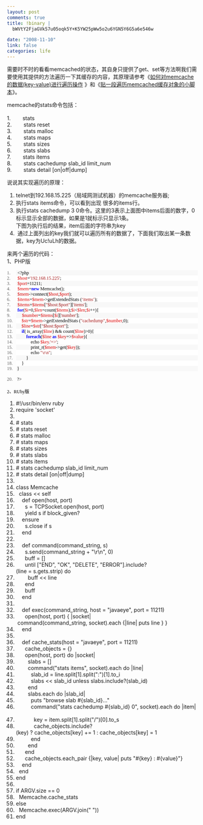 ```yaml
--- 
layout: post
comments: true
title: !binary |
  bWVtY2FjaGVk57u05oqk5Y+K5YW25pWw5o2u6YGN5Y6G5a6e546w

date: "2008-11-10"
link: false
categories: life
---
```

<p><span class="hilite1">需要时不时的看看memcached的状态，其自身只提供了get、set等方法啊我们需要使用其提供的方法遍历一下其缓存的内容，其原理请参考《<a href="http://www.cnblogs.com/sunli/archive/2008/11/01/1324153.html如何对memcache的数据(key-value)进行遍历操作 ">如何对memcache的数据(key-value)进行遍历操作</a> 》和《<a href="http://robbin.javaeye.com/blog/252345">贴一段遍历memcached缓存对象的小脚本</a>》。</span></p>
<p><span class="hilite1">memcache的stats命令包括：<br />
<br />
1.&nbsp;&nbsp;&nbsp;&nbsp;&nbsp;&nbsp;&nbsp; stats&nbsp; <br />
2.&nbsp;&nbsp;&nbsp;&nbsp;&nbsp;&nbsp;&nbsp; stats reset&nbsp; <br />
3.&nbsp;&nbsp;&nbsp;&nbsp;&nbsp;&nbsp;&nbsp; stats malloc&nbsp; <br />
4.&nbsp;&nbsp;&nbsp;&nbsp;&nbsp;&nbsp;&nbsp; stats maps&nbsp; <br />
5.&nbsp;&nbsp;&nbsp;&nbsp;&nbsp;&nbsp;&nbsp; stats sizes&nbsp; <br />
6.&nbsp;&nbsp;&nbsp;&nbsp;&nbsp;&nbsp;&nbsp; stats slabs&nbsp; <br />
7.&nbsp;&nbsp;&nbsp;&nbsp;&nbsp;&nbsp;&nbsp; stats items&nbsp; <br />
8.&nbsp;&nbsp;&nbsp;&nbsp;&nbsp;&nbsp;&nbsp; stats cachedump slab_id limit_num&nbsp; <br />
9.&nbsp;&nbsp;&nbsp;&nbsp;&nbsp;&nbsp;&nbsp; stats detail [on|off|dump] <br />
</span></p>
<p><span class="hilite1">说说其实现遍历的原理：</span></p>
<ol>
    <li>telnet到192.168.15.225（局域网测试机器）的memcache服务器;</li>
    <li>执行stats items命令，可以看到出现 很多的items行。</li>
    <li>执行stats cachedump 3 0命令。这里的3表示上面图中items后面的数字，0标示显示全部的数据，如果是1就标示只显示1条。 <br />
    下图为执行后的结果，item后面的字符串为key</li>
    <li>&nbsp;通过上面列出的key我们就可以遍历所有的数据了，下面我们取出某一条数据，key为Uc!uLh的数据。</li>
</ol>
<p>来两个遍历的代码：<br />
1、PHP版</p>
<p align="left" class="MsoNormal" style="border-style: none; margin: 0cm 0cm 0pt 18pt; padding: 0cm; background: rgb(248, 248, 248) none repeat scroll 0% 50%; text-align: left; line-height: 10.5pt; text-indent: -18pt; -moz-background-clip: -moz-initial; -moz-background-origin: -moz-initial; -moz-background-inline-policy: -moz-initial;"><span lang="EN-US" style="font-family: 宋体; color: rgb(92, 92, 92); font-size: 9pt;"><span style="">1.<span style="font-family: 'Times New Roman'; font-style: normal; font-variant: normal; font-weight: normal; font-size: 7pt; line-height: normal; font-size-adjust: none; font-stretch: normal;">&nbsp;&nbsp;&nbsp;&nbsp;&nbsp;&nbsp;&nbsp; </span></span></span><span lang="EN-US" style="border-color: windowtext; border-width: 1pt; padding: 0cm; font-family: Tahoma; color: black; font-size: 9pt;">&lt;?php</span><span lang="EN-US" style="font-family: 宋体; color: rgb(92, 92, 92); font-size: 9pt;"><o:p></o:p></span></p>
<p align="left" class="MsoNormal" style="border-style: none; margin: 0cm 0cm 0pt 18pt; padding: 0cm; background: white none repeat scroll 0% 50%; text-align: left; line-height: 10.5pt; text-indent: -18pt; -moz-background-clip: -moz-initial; -moz-background-origin: -moz-initial; -moz-background-inline-policy: -moz-initial;"><span lang="EN-US" style="font-family: 宋体; color: rgb(92, 92, 92); font-size: 9pt;"><span style="">2.<span style="font-family: 'Times New Roman'; font-style: normal; font-variant: normal; font-weight: normal; font-size: 7pt; line-height: normal; font-size-adjust: none; font-stretch: normal;">&nbsp;&nbsp;&nbsp;&nbsp;&nbsp;&nbsp;&nbsp; </span></span></span><span lang="EN-US" style="font-family: Tahoma; color: rgb(221, 0, 0); font-size: 9pt;">$host</span><span lang="EN-US" style="border-color: windowtext; border-width: 1pt; padding: 0cm; font-family: Tahoma; color: black; font-size: 9pt;">=</span><span lang="EN-US" style="font-family: Tahoma; color: rgb(163, 21, 21); font-size: 9pt;">'192.168.15.225'</span><span lang="EN-US" style="border-color: windowtext; border-width: 1pt; padding: 0cm; font-family: Tahoma; color: black; font-size: 9pt;">;</span><span lang="EN-US" style="font-family: 宋体; color: rgb(92, 92, 92); font-size: 9pt;"><o:p></o:p></span></p>
<p align="left" class="MsoNormal" style="border-style: none; margin: 0cm 0cm 0pt 18pt; padding: 0cm; background: rgb(248, 248, 248) none repeat scroll 0% 50%; text-align: left; line-height: 10.5pt; text-indent: -18pt; -moz-background-clip: -moz-initial; -moz-background-origin: -moz-initial; -moz-background-inline-policy: -moz-initial;"><span lang="EN-US" style="font-family: 宋体; color: rgb(92, 92, 92); font-size: 9pt;"><span style="">3.<span style="font-family: 'Times New Roman'; font-style: normal; font-variant: normal; font-weight: normal; font-size: 7pt; line-height: normal; font-size-adjust: none; font-stretch: normal;">&nbsp;&nbsp;&nbsp;&nbsp;&nbsp;&nbsp;&nbsp; </span></span></span><span lang="EN-US" style="font-family: Tahoma; color: rgb(221, 0, 0); font-size: 9pt;">$port</span><span lang="EN-US" style="border-color: windowtext; border-width: 1pt; padding: 0cm; font-family: Tahoma; color: black; font-size: 9pt;">=11211;</span><span lang="EN-US" style="font-family: 宋体; color: rgb(92, 92, 92); font-size: 9pt;"><o:p></o:p></span></p>
<p align="left" class="MsoNormal" style="border-style: none; margin: 0cm 0cm 0pt 18pt; padding: 0cm; background: white none repeat scroll 0% 50%; text-align: left; line-height: 10.5pt; text-indent: -18pt; -moz-background-clip: -moz-initial; -moz-background-origin: -moz-initial; -moz-background-inline-policy: -moz-initial;"><span lang="EN-US" style="font-family: 宋体; color: rgb(92, 92, 92); font-size: 9pt;"><span style="">4.<span style="font-family: 'Times New Roman'; font-style: normal; font-variant: normal; font-weight: normal; font-size: 7pt; line-height: normal; font-size-adjust: none; font-stretch: normal;">&nbsp;&nbsp;&nbsp;&nbsp;&nbsp;&nbsp;&nbsp; </span></span></span><span lang="EN-US" style="font-family: Tahoma; color: rgb(221, 0, 0); font-size: 9pt;">$mem</span><span lang="EN-US" style="border-color: windowtext; border-width: 1pt; padding: 0cm; font-family: Tahoma; color: black; font-size: 9pt;">=</span><strong><span lang="EN-US" style="font-family: Tahoma; color: blue; font-size: 9pt;">new</span></strong><span lang="EN-US" style="border-color: windowtext; border-width: 1pt; padding: 0cm; font-family: Tahoma; color: black; font-size: 9pt;">&nbsp;Memcache();</span><span lang="EN-US" style="font-family: 宋体; color: rgb(92, 92, 92); font-size: 9pt;"><o:p></o:p></span></p>
<p align="left" class="MsoNormal" style="border-style: none; margin: 0cm 0cm 0pt 18pt; padding: 0cm; background: rgb(248, 248, 248) none repeat scroll 0% 50%; text-align: left; line-height: 10.5pt; text-indent: -18pt; -moz-background-clip: -moz-initial; -moz-background-origin: -moz-initial; -moz-background-inline-policy: -moz-initial;"><span lang="EN-US" style="font-family: 宋体; color: rgb(92, 92, 92); font-size: 9pt;"><span style="">5.<span style="font-family: 'Times New Roman'; font-style: normal; font-variant: normal; font-weight: normal; font-size: 7pt; line-height: normal; font-size-adjust: none; font-stretch: normal;">&nbsp;&nbsp;&nbsp;&nbsp;&nbsp;&nbsp;&nbsp; </span></span></span><span lang="EN-US" style="font-family: Tahoma; color: rgb(221, 0, 0); font-size: 9pt;">$mem</span><span lang="EN-US" style="border-color: windowtext; border-width: 1pt; padding: 0cm; font-family: Tahoma; color: black; font-size: 9pt;">-&gt;connect(</span><span lang="EN-US" style="font-family: Tahoma; color: rgb(221, 0, 0); font-size: 9pt;">$host</span><span lang="EN-US" style="border-color: windowtext; border-width: 1pt; padding: 0cm; font-family: Tahoma; color: black; font-size: 9pt;">,</span><span lang="EN-US" style="font-family: Tahoma; color: rgb(221, 0, 0); font-size: 9pt;">$port</span><span lang="EN-US" style="border-color: windowtext; border-width: 1pt; padding: 0cm; font-family: Tahoma; color: black; font-size: 9pt;">);</span><span lang="EN-US" style="font-family: 宋体; color: rgb(92, 92, 92); font-size: 9pt;"><o:p></o:p></span></p>
<p align="left" class="MsoNormal" style="border-style: none; margin: 0cm 0cm 0pt 18pt; padding: 0cm; background: white none repeat scroll 0% 50%; text-align: left; line-height: 10.5pt; text-indent: -18pt; -moz-background-clip: -moz-initial; -moz-background-origin: -moz-initial; -moz-background-inline-policy: -moz-initial;"><span lang="EN-US" style="font-family: 宋体; color: rgb(92, 92, 92); font-size: 9pt;"><span style="">6.<span style="font-family: 'Times New Roman'; font-style: normal; font-variant: normal; font-weight: normal; font-size: 7pt; line-height: normal; font-size-adjust: none; font-stretch: normal;">&nbsp;&nbsp;&nbsp;&nbsp;&nbsp;&nbsp;&nbsp; </span></span></span><span lang="EN-US" style="font-family: Tahoma; color: rgb(221, 0, 0); font-size: 9pt;">$items</span><span lang="EN-US" style="border-color: windowtext; border-width: 1pt; padding: 0cm; font-family: Tahoma; color: black; font-size: 9pt;">=</span><span lang="EN-US" style="font-family: Tahoma; color: rgb(221, 0, 0); font-size: 9pt;">$mem</span><span lang="EN-US" style="border-color: windowtext; border-width: 1pt; padding: 0cm; font-family: Tahoma; color: black; font-size: 9pt;">-&gt;getExtendedStats&nbsp;(</span><span lang="EN-US" style="font-family: Tahoma; color: rgb(163, 21, 21); font-size: 9pt;">&lsquo;items&rsquo;</span><span lang="EN-US" style="border-color: windowtext; border-width: 1pt; padding: 0cm; font-family: Tahoma; color: black; font-size: 9pt;">);</span><span lang="EN-US" style="font-family: 宋体; color: rgb(92, 92, 92); font-size: 9pt;"><o:p></o:p></span></p>
<p align="left" class="MsoNormal" style="border-style: none; margin: 0cm 0cm 0pt 18pt; padding: 0cm; background: rgb(248, 248, 248) none repeat scroll 0% 50%; text-align: left; line-height: 10.5pt; text-indent: -18pt; -moz-background-clip: -moz-initial; -moz-background-origin: -moz-initial; -moz-background-inline-policy: -moz-initial;"><span lang="EN-US" style="font-family: 宋体; color: rgb(92, 92, 92); font-size: 9pt;"><span style="">7.<span style="font-family: 'Times New Roman'; font-style: normal; font-variant: normal; font-weight: normal; font-size: 7pt; line-height: normal; font-size-adjust: none; font-stretch: normal;">&nbsp;&nbsp;&nbsp;&nbsp;&nbsp;&nbsp;&nbsp; </span></span></span><span lang="EN-US" style="font-family: Tahoma; color: rgb(221, 0, 0); font-size: 9pt;">$items</span><span lang="EN-US" style="border-color: windowtext; border-width: 1pt; padding: 0cm; font-family: Tahoma; color: black; font-size: 9pt;">=</span><span lang="EN-US" style="font-family: Tahoma; color: rgb(221, 0, 0); font-size: 9pt;">$items</span><span lang="EN-US" style="border-color: windowtext; border-width: 1pt; padding: 0cm; font-family: Tahoma; color: black; font-size: 9pt;">[</span><span lang="EN-US" style="font-family: Tahoma; color: rgb(163, 21, 21); font-size: 9pt;">&quot;$host:$port&quot;</span><span lang="EN-US" style="border-color: windowtext; border-width: 1pt; padding: 0cm; font-family: Tahoma; color: black; font-size: 9pt;">][</span><span lang="EN-US" style="font-family: Tahoma; color: rgb(163, 21, 21); font-size: 9pt;">'items'</span><span lang="EN-US" style="border-color: windowtext; border-width: 1pt; padding: 0cm; font-family: Tahoma; color: black; font-size: 9pt;">];</span><span lang="EN-US" style="font-family: 宋体; color: rgb(92, 92, 92); font-size: 9pt;"><o:p></o:p></span></p>
<p align="left" class="MsoNormal" style="border-style: none; margin: 0cm 0cm 0pt 18pt; padding: 0cm; background: white none repeat scroll 0% 50%; text-align: left; line-height: 10.5pt; text-indent: -18pt; -moz-background-clip: -moz-initial; -moz-background-origin: -moz-initial; -moz-background-inline-policy: -moz-initial;"><span lang="EN-US" style="font-family: 宋体; color: rgb(92, 92, 92); font-size: 9pt;"><span style="">8.<span style="font-family: 'Times New Roman'; font-style: normal; font-variant: normal; font-weight: normal; font-size: 7pt; line-height: normal; font-size-adjust: none; font-stretch: normal;">&nbsp;&nbsp;&nbsp;&nbsp;&nbsp;&nbsp;&nbsp; </span></span></span><strong><span lang="EN-US" style="font-family: Tahoma; color: blue; font-size: 9pt;">for</span></strong><span lang="EN-US" style="border-color: windowtext; border-width: 1pt; padding: 0cm; font-family: Tahoma; color: black; font-size: 9pt;">(</span><span lang="EN-US" style="font-family: Tahoma; color: rgb(221, 0, 0); font-size: 9pt;">$i</span><span lang="EN-US" style="border-color: windowtext; border-width: 1pt; padding: 0cm; font-family: Tahoma; color: black; font-size: 9pt;">=0,</span><span lang="EN-US" style="font-family: Tahoma; color: rgb(221, 0, 0); font-size: 9pt;">$len</span><span lang="EN-US" style="border-color: windowtext; border-width: 1pt; padding: 0cm; font-family: Tahoma; color: black; font-size: 9pt;">=count(</span><span lang="EN-US" style="font-family: Tahoma; color: rgb(221, 0, 0); font-size: 9pt;">$items</span><span lang="EN-US" style="border-color: windowtext; border-width: 1pt; padding: 0cm; font-family: Tahoma; color: black; font-size: 9pt;">);</span><span lang="EN-US" style="font-family: Tahoma; color: rgb(221, 0, 0); font-size: 9pt;">$i</span><span lang="EN-US" style="border-color: windowtext; border-width: 1pt; padding: 0cm; font-family: Tahoma; color: black; font-size: 9pt;">&lt;</span><span lang="EN-US" style="font-family: Tahoma; color: rgb(221, 0, 0); font-size: 9pt;">$len</span><span lang="EN-US" style="border-color: windowtext; border-width: 1pt; padding: 0cm; font-family: Tahoma; color: black; font-size: 9pt;">;</span><span lang="EN-US" style="font-family: Tahoma; color: rgb(221, 0, 0); font-size: 9pt;">$i</span><span lang="EN-US" style="border-color: windowtext; border-width: 1pt; padding: 0cm; font-family: Tahoma; color: black; font-size: 9pt;">++){</span><span lang="EN-US" style="font-family: 宋体; color: rgb(92, 92, 92); font-size: 9pt;"><o:p></o:p></span></p>
<p align="left" class="MsoNormal" style="border-style: none; margin: 0cm 0cm 0pt 18pt; padding: 0cm; background: rgb(248, 248, 248) none repeat scroll 0% 50%; text-align: left; line-height: 10.5pt; text-indent: -18pt; -moz-background-clip: -moz-initial; -moz-background-origin: -moz-initial; -moz-background-inline-policy: -moz-initial;"><span lang="EN-US" style="font-family: 宋体; color: rgb(92, 92, 92); font-size: 9pt;"><span style="">9.<span style="font-family: 'Times New Roman'; font-style: normal; font-variant: normal; font-weight: normal; font-size: 7pt; line-height: normal; font-size-adjust: none; font-stretch: normal;">&nbsp;&nbsp;&nbsp;&nbsp;&nbsp;&nbsp;&nbsp; </span></span></span><span lang="EN-US" style="border-color: windowtext; border-width: 1pt; padding: 0cm; font-family: Tahoma; color: black; font-size: 9pt;">&nbsp;&nbsp;&nbsp;&nbsp;</span><span lang="EN-US" style="font-family: Tahoma; color: rgb(221, 0, 0); font-size: 9pt;">$number</span><span lang="EN-US" style="border-color: windowtext; border-width: 1pt; padding: 0cm; font-family: Tahoma; color: black; font-size: 9pt;">=</span><span lang="EN-US" style="font-family: Tahoma; color: rgb(221, 0, 0); font-size: 9pt;">$items</span><span lang="EN-US" style="border-color: windowtext; border-width: 1pt; padding: 0cm; font-family: Tahoma; color: black; font-size: 9pt;">[</span><span lang="EN-US" style="font-family: Tahoma; color: rgb(221, 0, 0); font-size: 9pt;">$i</span><span lang="EN-US" style="border-color: windowtext; border-width: 1pt; padding: 0cm; font-family: Tahoma; color: black; font-size: 9pt;">][</span><span lang="EN-US" style="font-family: Tahoma; color: rgb(163, 21, 21); font-size: 9pt;">'number'</span><span lang="EN-US" style="border-color: windowtext; border-width: 1pt; padding: 0cm; font-family: Tahoma; color: black; font-size: 9pt;">];</span><span lang="EN-US" style="font-family: 宋体; color: rgb(92, 92, 92); font-size: 9pt;"><o:p></o:p></span></p>
<p align="left" class="MsoNormal" style="border-style: none; margin: 0cm 0cm 0pt 18pt; padding: 0cm; background: white none repeat scroll 0% 50%; text-align: left; line-height: 10.5pt; text-indent: -18pt; -moz-background-clip: -moz-initial; -moz-background-origin: -moz-initial; -moz-background-inline-policy: -moz-initial;"><span lang="EN-US" style="font-family: 宋体; color: rgb(92, 92, 92); font-size: 9pt;"><span style="">10.<span style="font-family: 'Times New Roman'; font-style: normal; font-variant: normal; font-weight: normal; font-size: 7pt; line-height: normal; font-size-adjust: none; font-stretch: normal;">&nbsp;&nbsp;&nbsp;&nbsp; </span></span></span><span lang="EN-US" style="border-color: windowtext; border-width: 1pt; padding: 0cm; font-family: Tahoma; color: black; font-size: 9pt;">&nbsp;&nbsp;&nbsp;&nbsp;</span><span lang="EN-US" style="font-family: Tahoma; color: rgb(221, 0, 0); font-size: 9pt;">$str</span><span lang="EN-US" style="border-color: windowtext; border-width: 1pt; padding: 0cm; font-family: Tahoma; color: black; font-size: 9pt;">=</span><span lang="EN-US" style="font-family: Tahoma; color: rgb(221, 0, 0); font-size: 9pt;">$mem</span><span lang="EN-US" style="border-color: windowtext; border-width: 1pt; padding: 0cm; font-family: Tahoma; color: black; font-size: 9pt;">-&gt;getExtendedStats&nbsp;(</span><span lang="EN-US" style="font-family: Tahoma; color: rgb(163, 21, 21); font-size: 9pt;">&quot;cachedump&quot;</span><span lang="EN-US" style="border-color: windowtext; border-width: 1pt; padding: 0cm; font-family: Tahoma; color: black; font-size: 9pt;">,</span><span lang="EN-US" style="font-family: Tahoma; color: rgb(221, 0, 0); font-size: 9pt;">$number</span><span lang="EN-US" style="border-color: windowtext; border-width: 1pt; padding: 0cm; font-family: Tahoma; color: black; font-size: 9pt;">,0);</span><span lang="EN-US" style="font-family: 宋体; color: rgb(92, 92, 92); font-size: 9pt;"><o:p></o:p></span></p>
<p align="left" class="MsoNormal" style="border-style: none; margin: 0cm 0cm 0pt 18pt; padding: 0cm; background: rgb(248, 248, 248) none repeat scroll 0% 50%; text-align: left; line-height: 10.5pt; text-indent: -18pt; -moz-background-clip: -moz-initial; -moz-background-origin: -moz-initial; -moz-background-inline-policy: -moz-initial;"><span lang="EN-US" style="font-family: 宋体; color: rgb(92, 92, 92); font-size: 9pt;"><span style="">11.<span style="font-family: 'Times New Roman'; font-style: normal; font-variant: normal; font-weight: normal; font-size: 7pt; line-height: normal; font-size-adjust: none; font-stretch: normal;">&nbsp;&nbsp;&nbsp;&nbsp; </span></span></span><span lang="EN-US" style="border-color: windowtext; border-width: 1pt; padding: 0cm; font-family: Tahoma; color: black; font-size: 9pt;">&nbsp;&nbsp;&nbsp;&nbsp;</span><span lang="EN-US" style="font-family: Tahoma; color: rgb(221, 0, 0); font-size: 9pt;">$line</span><span lang="EN-US" style="border-color: windowtext; border-width: 1pt; padding: 0cm; font-family: Tahoma; color: black; font-size: 9pt;">=</span><span lang="EN-US" style="font-family: Tahoma; color: rgb(221, 0, 0); font-size: 9pt;">$str</span><span lang="EN-US" style="border-color: windowtext; border-width: 1pt; padding: 0cm; font-family: Tahoma; color: black; font-size: 9pt;">[</span><span lang="EN-US" style="font-family: Tahoma; color: rgb(163, 21, 21); font-size: 9pt;">&quot;$host:$port&quot;</span><span lang="EN-US" style="border-color: windowtext; border-width: 1pt; padding: 0cm; font-family: Tahoma; color: black; font-size: 9pt;">];</span><span lang="EN-US" style="font-family: 宋体; color: rgb(92, 92, 92); font-size: 9pt;"><o:p></o:p></span></p>
<p align="left" class="MsoNormal" style="border-style: none; margin: 0cm 0cm 0pt 18pt; padding: 0cm; background: white none repeat scroll 0% 50%; text-align: left; line-height: 10.5pt; text-indent: -18pt; -moz-background-clip: -moz-initial; -moz-background-origin: -moz-initial; -moz-background-inline-policy: -moz-initial;"><span lang="EN-US" style="font-family: 宋体; color: rgb(92, 92, 92); font-size: 9pt;"><span style="">12.<span style="font-family: 'Times New Roman'; font-style: normal; font-variant: normal; font-weight: normal; font-size: 7pt; line-height: normal; font-size-adjust: none; font-stretch: normal;">&nbsp;&nbsp;&nbsp;&nbsp; </span></span></span><span lang="EN-US" style="border-color: windowtext; border-width: 1pt; padding: 0cm; font-family: Tahoma; color: black; font-size: 9pt;">&nbsp;&nbsp;&nbsp;&nbsp;</span><strong><span lang="EN-US" style="font-family: Tahoma; color: blue; font-size: 9pt;">if</span></strong><span lang="EN-US" style="border-color: windowtext; border-width: 1pt; padding: 0cm; font-family: Tahoma; color: black; font-size: 9pt;">(&nbsp;is_array(</span><span lang="EN-US" style="font-family: Tahoma; color: rgb(221, 0, 0); font-size: 9pt;">$line</span><span lang="EN-US" style="border-color: windowtext; border-width: 1pt; padding: 0cm; font-family: Tahoma; color: black; font-size: 9pt;">)&nbsp;&amp;&amp;&nbsp;count(</span><span lang="EN-US" style="font-family: Tahoma; color: rgb(221, 0, 0); font-size: 9pt;">$line</span><span lang="EN-US" style="border-color: windowtext; border-width: 1pt; padding: 0cm; font-family: Tahoma; color: black; font-size: 9pt;">)&gt;0){</span><span lang="EN-US" style="font-family: 宋体; color: rgb(92, 92, 92); font-size: 9pt;"><o:p></o:p></span></p>
<p align="left" class="MsoNormal" style="border-style: none; margin: 0cm 0cm 0pt 18pt; padding: 0cm; background: rgb(248, 248, 248) none repeat scroll 0% 50%; text-align: left; line-height: 10.5pt; text-indent: -18pt; -moz-background-clip: -moz-initial; -moz-background-origin: -moz-initial; -moz-background-inline-policy: -moz-initial;"><span lang="EN-US" style="font-family: 宋体; color: rgb(92, 92, 92); font-size: 9pt;"><span style="">13.<span style="font-family: 'Times New Roman'; font-style: normal; font-variant: normal; font-weight: normal; font-size: 7pt; line-height: normal; font-size-adjust: none; font-stretch: normal;">&nbsp;&nbsp;&nbsp;&nbsp; </span></span></span><span lang="EN-US" style="border-color: windowtext; border-width: 1pt; padding: 0cm; font-family: Tahoma; color: black; font-size: 9pt;">&nbsp;&nbsp;&nbsp;&nbsp;&nbsp;&nbsp;&nbsp;&nbsp;</span><strong><span lang="EN-US" style="font-family: Tahoma; color: blue; font-size: 9pt;">foreach</span></strong><span lang="EN-US" style="border-color: windowtext; border-width: 1pt; padding: 0cm; font-family: Tahoma; color: black; font-size: 9pt;">(</span><span lang="EN-US" style="font-family: Tahoma; color: rgb(221, 0, 0); font-size: 9pt;">$line</span><span lang="EN-US" style="border-color: windowtext; border-width: 1pt; padding: 0cm; font-family: Tahoma; color: black; font-size: 9pt;">&nbsp;</span><strong><span lang="EN-US" style="font-family: Tahoma; color: blue; font-size: 9pt;">as</span></strong><span lang="EN-US" style="border-color: windowtext; border-width: 1pt; padding: 0cm; font-family: Tahoma; color: black; font-size: 9pt;">&nbsp;</span><span lang="EN-US" style="font-family: Tahoma; color: rgb(221, 0, 0); font-size: 9pt;">$key</span><span lang="EN-US" style="border-color: windowtext; border-width: 1pt; padding: 0cm; font-family: Tahoma; color: black; font-size: 9pt;">=&gt;</span><span lang="EN-US" style="font-family: Tahoma; color: rgb(221, 0, 0); font-size: 9pt;">$value</span><span lang="EN-US" style="border-color: windowtext; border-width: 1pt; padding: 0cm; font-family: Tahoma; color: black; font-size: 9pt;">){</span><span lang="EN-US" style="font-family: 宋体; color: rgb(92, 92, 92); font-size: 9pt;"><o:p></o:p></span></p>
<p align="left" class="MsoNormal" style="border-style: none; margin: 0cm 0cm 0pt 18pt; padding: 0cm; background: white none repeat scroll 0% 50%; text-align: left; line-height: 10.5pt; text-indent: -18pt; -moz-background-clip: -moz-initial; -moz-background-origin: -moz-initial; -moz-background-inline-policy: -moz-initial;"><span lang="EN-US" style="font-family: 宋体; color: rgb(92, 92, 92); font-size: 9pt;"><span style="">14.<span style="font-family: 'Times New Roman'; font-style: normal; font-variant: normal; font-weight: normal; font-size: 7pt; line-height: normal; font-size-adjust: none; font-stretch: normal;">&nbsp;&nbsp;&nbsp;&nbsp; </span></span></span><span lang="EN-US" style="border-color: windowtext; border-width: 1pt; padding: 0cm; font-family: Tahoma; color: black; font-size: 9pt;">&nbsp;&nbsp;&nbsp;&nbsp;&nbsp;&nbsp;&nbsp;&nbsp;&nbsp;&nbsp;&nbsp;&nbsp;echo&nbsp;</span><span lang="EN-US" style="font-family: Tahoma; color: rgb(221, 0, 0); font-size: 9pt;">$key</span><span lang="EN-US" style="border-color: windowtext; border-width: 1pt; padding: 0cm; font-family: Tahoma; color: black; font-size: 9pt;">.</span><span lang="EN-US" style="font-family: Tahoma; color: rgb(163, 21, 21); font-size: 9pt;">'=&gt;'</span><span lang="EN-US" style="border-color: windowtext; border-width: 1pt; padding: 0cm; font-family: Tahoma; color: black; font-size: 9pt;">;</span><span lang="EN-US" style="font-family: 宋体; color: rgb(92, 92, 92); font-size: 9pt;"><o:p></o:p></span></p>
<p align="left" class="MsoNormal" style="border-style: none; margin: 0cm 0cm 0pt 18pt; padding: 0cm; background: rgb(248, 248, 248) none repeat scroll 0% 50%; text-align: left; line-height: 10.5pt; text-indent: -18pt; -moz-background-clip: -moz-initial; -moz-background-origin: -moz-initial; -moz-background-inline-policy: -moz-initial;"><span lang="EN-US" style="font-family: 宋体; color: rgb(92, 92, 92); font-size: 9pt;"><span style="">15.<span style="font-family: 'Times New Roman'; font-style: normal; font-variant: normal; font-weight: normal; font-size: 7pt; line-height: normal; font-size-adjust: none; font-stretch: normal;">&nbsp;&nbsp;&nbsp;&nbsp; </span></span></span><span lang="EN-US" style="border-color: windowtext; border-width: 1pt; padding: 0cm; font-family: Tahoma; color: black; font-size: 9pt;">&nbsp;&nbsp;&nbsp;&nbsp;&nbsp;&nbsp;&nbsp;&nbsp;&nbsp;&nbsp;&nbsp;&nbsp;print_r(</span><span lang="EN-US" style="font-family: Tahoma; color: rgb(221, 0, 0); font-size: 9pt;">$mem</span><span lang="EN-US" style="border-color: windowtext; border-width: 1pt; padding: 0cm; font-family: Tahoma; color: black; font-size: 9pt;">-&gt;get(</span><span lang="EN-US" style="font-family: Tahoma; color: rgb(221, 0, 0); font-size: 9pt;">$key</span><span lang="EN-US" style="border-color: windowtext; border-width: 1pt; padding: 0cm; font-family: Tahoma; color: black; font-size: 9pt;">));</span><span lang="EN-US" style="font-family: 宋体; color: rgb(92, 92, 92); font-size: 9pt;"><o:p></o:p></span></p>
<p align="left" class="MsoNormal" style="border-style: none; margin: 0cm 0cm 0pt 18pt; padding: 0cm; background: white none repeat scroll 0% 50%; text-align: left; line-height: 10.5pt; text-indent: -18pt; -moz-background-clip: -moz-initial; -moz-background-origin: -moz-initial; -moz-background-inline-policy: -moz-initial;"><span lang="EN-US" style="font-family: 宋体; color: rgb(92, 92, 92); font-size: 9pt;"><span style="">16.<span style="font-family: 'Times New Roman'; font-style: normal; font-variant: normal; font-weight: normal; font-size: 7pt; line-height: normal; font-size-adjust: none; font-stretch: normal;">&nbsp;&nbsp;&nbsp;&nbsp; </span></span></span><span lang="EN-US" style="border-color: windowtext; border-width: 1pt; padding: 0cm; font-family: Tahoma; color: black; font-size: 9pt;">&nbsp;&nbsp;&nbsp;&nbsp;&nbsp;&nbsp;&nbsp;&nbsp;&nbsp;&nbsp;&nbsp;&nbsp;echo&nbsp;</span><span lang="EN-US" style="font-family: Tahoma; color: rgb(163, 21, 21); font-size: 9pt;">&quot;\r\n&quot;</span><span lang="EN-US" style="border-color: windowtext; border-width: 1pt; padding: 0cm; font-family: Tahoma; color: black; font-size: 9pt;">;</span><span lang="EN-US" style="font-family: 宋体; color: rgb(92, 92, 92); font-size: 9pt;"><o:p></o:p></span></p>
<p align="left" class="MsoNormal" style="border-style: none; margin: 0cm 0cm 0pt 18pt; padding: 0cm; background: rgb(248, 248, 248) none repeat scroll 0% 50%; text-align: left; line-height: 10.5pt; text-indent: -18pt; -moz-background-clip: -moz-initial; -moz-background-origin: -moz-initial; -moz-background-inline-policy: -moz-initial;"><span lang="EN-US" style="font-family: 宋体; color: rgb(92, 92, 92); font-size: 9pt;"><span style="">17.<span style="font-family: 'Times New Roman'; font-style: normal; font-variant: normal; font-weight: normal; font-size: 7pt; line-height: normal; font-size-adjust: none; font-stretch: normal;">&nbsp;&nbsp;&nbsp;&nbsp; </span></span></span><span lang="EN-US" style="border-color: windowtext; border-width: 1pt; padding: 0cm; font-family: Tahoma; color: black; font-size: 9pt;">&nbsp;&nbsp;&nbsp;&nbsp;&nbsp;&nbsp;&nbsp;&nbsp;}</span><span lang="EN-US" style="font-family: 宋体; color: rgb(92, 92, 92); font-size: 9pt;"><o:p></o:p></span></p>
<p align="left" class="MsoNormal" style="border-style: none; margin: 0cm 0cm 0pt 18pt; padding: 0cm; background: white none repeat scroll 0% 50%; text-align: left; line-height: 10.5pt; text-indent: -18pt; -moz-background-clip: -moz-initial; -moz-background-origin: -moz-initial; -moz-background-inline-policy: -moz-initial;"><span lang="EN-US" style="font-family: 宋体; color: rgb(92, 92, 92); font-size: 9pt;"><span style="">18.<span style="font-family: 'Times New Roman'; font-style: normal; font-variant: normal; font-weight: normal; font-size: 7pt; line-height: normal; font-size-adjust: none; font-stretch: normal;">&nbsp;&nbsp;&nbsp;&nbsp; </span></span></span><span lang="EN-US" style="border-color: windowtext; border-width: 1pt; padding: 0cm; font-family: Tahoma; color: black; font-size: 9pt;">&nbsp;&nbsp;&nbsp;&nbsp;}</span><span lang="EN-US" style="font-family: 宋体; color: rgb(92, 92, 92); font-size: 9pt;"><o:p></o:p></span></p>
<p align="left" class="MsoNormal" style="border-style: none; margin: 0cm 0cm 0pt 18pt; padding: 0cm; background: rgb(248, 248, 248) none repeat scroll 0% 50%; text-align: left; line-height: 10.5pt; text-indent: -18pt; -moz-background-clip: -moz-initial; -moz-background-origin: -moz-initial; -moz-background-inline-policy: -moz-initial;"><span lang="EN-US" style="font-family: 宋体; color: rgb(92, 92, 92); font-size: 9pt;"><span style="">19.<span style="font-family: 'Times New Roman'; font-style: normal; font-variant: normal; font-weight: normal; font-size: 7pt; line-height: normal; font-size-adjust: none; font-stretch: normal;">&nbsp;&nbsp;&nbsp;&nbsp; </span></span></span><span lang="EN-US" style="border-color: windowtext; border-width: 1pt; padding: 0cm; font-family: Tahoma; color: black; font-size: 9pt;">}</span><span lang="EN-US" style="font-family: 宋体; color: rgb(92, 92, 92); font-size: 9pt;"><o:p></o:p></span></p>
<p><span lang="EN-US" style="font-family: 宋体; color: rgb(92, 92, 92); font-size: 9pt;"><span style="">20.<span style="font-family: 'Times New Roman'; font-style: normal; font-variant: normal; font-weight: normal; font-size: 7pt; line-height: normal; font-size-adjust: none; font-stretch: normal;">&nbsp;&nbsp;&nbsp;&nbsp; </span></span></span><span lang="EN-US" style="border-color: windowtext; border-width: 1pt; padding: 0cm; font-family: Tahoma; color: black; font-size: 9pt;">?&gt;<br />
<br />
2、RUby版<br />
</span></p>
<ol start="1" class="dp-rb">
    <li><span><span class="comment">#!/usr/bin/env&nbsp;ruby</span><span>&nbsp;&nbsp;</span></span></li>
    <li><span>require&nbsp;<span class="string">'socket'</span><span>&nbsp;&nbsp;</span></span></li>
    <li><span>&nbsp;&nbsp;</span></li>
    <li><span><span class="comment">#&nbsp;stats</span><span>&nbsp;&nbsp;</span></span></li>
    <li><span><span class="comment">#&nbsp;stats&nbsp;reset</span><span>&nbsp;&nbsp;</span></span></li>
    <li><span><span class="comment">#&nbsp;stats&nbsp;malloc</span><span>&nbsp;&nbsp;</span></span></li>
    <li><span><span class="comment">#&nbsp;stats&nbsp;maps</span><span>&nbsp;&nbsp;</span></span></li>
    <li><span><span class="comment">#&nbsp;stats&nbsp;sizes</span><span>&nbsp;&nbsp;</span></span></li>
    <li><span><span class="comment">#&nbsp;stats&nbsp;slabs</span><span>&nbsp;&nbsp;</span></span></li>
    <li><span><span class="comment">#&nbsp;stats&nbsp;items</span><span>&nbsp;&nbsp;</span></span></li>
    <li><span><span class="comment">#&nbsp;stats&nbsp;cachedump&nbsp;slab_id&nbsp;limit_num</span><span>&nbsp;&nbsp;</span></span></li>
    <li><span><span class="comment">#&nbsp;stats&nbsp;detail&nbsp;[on|off|dump]</span><span>&nbsp;&nbsp;</span></span></li>
    <li><span>&nbsp;&nbsp;</span></li>
    <li><span><span class="keyword">class</span><span>&nbsp;Memcache&nbsp;&nbsp;</span></span></li>
    <li><span>&nbsp;&nbsp;<span class="keyword">class</span><span>&nbsp;&lt;&lt;&nbsp;</span><span class="keyword">self</span><span>&nbsp;&nbsp;</span></span></li>
    <li><span>&nbsp;&nbsp;&nbsp;&nbsp;<span class="keyword">def</span><span>&nbsp;open(host,&nbsp;port)&nbsp;&nbsp;</span></span></li>
    <li><span>&nbsp;&nbsp;&nbsp;&nbsp;&nbsp;&nbsp;s&nbsp;=&nbsp;TCPSocket.open(host,&nbsp;port)&nbsp;&nbsp;</span></li>
    <li><span>&nbsp;&nbsp;&nbsp;&nbsp;&nbsp;&nbsp;<span class="keyword">yield</span><span>&nbsp;s&nbsp;</span><span class="keyword">if</span><span>&nbsp;block_given?&nbsp;&nbsp;</span></span></li>
    <li><span>&nbsp;&nbsp;&nbsp;&nbsp;<span class="keyword">ensure</span><span>&nbsp;&nbsp;</span></span></li>
    <li><span>&nbsp;&nbsp;&nbsp;&nbsp;&nbsp;&nbsp;s.close&nbsp;<span class="keyword">if</span><span>&nbsp;s&nbsp;&nbsp;</span></span></li>
    <li><span>&nbsp;&nbsp;&nbsp;&nbsp;<span class="keyword">end</span><span>&nbsp;&nbsp;</span></span></li>
    <li><span>&nbsp;&nbsp;&nbsp;&nbsp;</span></li>
    <li><span>&nbsp;&nbsp;&nbsp;&nbsp;<span class="keyword">def</span><span>&nbsp;command(command_string,&nbsp;s)&nbsp;&nbsp;</span></span></li>
    <li><span>&nbsp;&nbsp;&nbsp;&nbsp;&nbsp;&nbsp;s.send(command_string&nbsp;+&nbsp;<span class="string">&quot;\r\n&quot;</span><span>,&nbsp;0)&nbsp;&nbsp;</span></span></li>
    <li><span>&nbsp;&nbsp;&nbsp;&nbsp;&nbsp;&nbsp;buff&nbsp;=&nbsp;[]&nbsp;&nbsp;</span></li>
    <li><span>&nbsp;&nbsp;&nbsp;&nbsp;&nbsp;&nbsp;<span class="keyword">until</span><span>&nbsp;[</span><span class="string">&quot;END&quot;</span><span>,&nbsp;</span><span class="string">&quot;OK&quot;</span><span>,&nbsp;</span><span class="string">&quot;DELETE&quot;</span><span>,&nbsp;</span><span class="string">&quot;ERROR&quot;</span><span>].include?(line&nbsp;=&nbsp;s.gets.strip)&nbsp;</span><span class="keyword">do</span><span>&nbsp;&nbsp;</span></span></li>
    <li><span>&nbsp;&nbsp;&nbsp;&nbsp;&nbsp;&nbsp;&nbsp;&nbsp;buff&nbsp;&lt;&lt;&nbsp;line&nbsp;&nbsp;&nbsp;</span></li>
    <li><span>&nbsp;&nbsp;&nbsp;&nbsp;&nbsp;&nbsp;<span class="keyword">end</span><span>&nbsp;&nbsp;</span></span></li>
    <li><span>&nbsp;&nbsp;&nbsp;&nbsp;&nbsp;&nbsp;buff&nbsp;&nbsp;</span></li>
    <li><span>&nbsp;&nbsp;&nbsp;&nbsp;<span class="keyword">end</span><span>&nbsp;&nbsp;</span></span></li>
    <li><span>&nbsp;&nbsp;&nbsp;&nbsp;</span></li>
    <li><span>&nbsp;&nbsp;&nbsp;&nbsp;<span class="keyword">def</span><span>&nbsp;exec(command_string,&nbsp;host&nbsp;=&nbsp;</span><span class="string">&quot;javaeye&quot;</span><span>,&nbsp;port&nbsp;=&nbsp;11211)&nbsp;&nbsp;</span></span></li>
    <li><span>&nbsp;&nbsp;&nbsp;&nbsp;&nbsp;&nbsp;open(host,&nbsp;port)&nbsp;{&nbsp;|socket|&nbsp;command(command_string,&nbsp;socket).<span class="keyword">each</span><span>&nbsp;{|line|&nbsp;puts&nbsp;line&nbsp;}&nbsp;}&nbsp;&nbsp;</span></span></li>
    <li><span>&nbsp;&nbsp;&nbsp;&nbsp;<span class="keyword">end</span><span>&nbsp;&nbsp;</span></span></li>
    <li><span>&nbsp;&nbsp;&nbsp;&nbsp;&nbsp;&nbsp;</span></li>
    <li><span>&nbsp;&nbsp;&nbsp;&nbsp;<span class="keyword">def</span><span>&nbsp;cache_stats(host&nbsp;=&nbsp;</span><span class="string">&quot;javaeye&quot;</span><span>,&nbsp;port&nbsp;=&nbsp;11211)&nbsp;&nbsp;</span></span></li>
    <li><span>&nbsp;&nbsp;&nbsp;&nbsp;&nbsp;&nbsp;cache_objects&nbsp;=&nbsp;{}&nbsp;&nbsp;</span></li>
    <li><span>&nbsp;&nbsp;&nbsp;&nbsp;&nbsp;&nbsp;open(host,&nbsp;port)&nbsp;<span class="keyword">do</span><span>&nbsp;|socket|&nbsp;&nbsp;</span></span></li>
    <li><span>&nbsp;&nbsp;&nbsp;&nbsp;&nbsp;&nbsp;&nbsp;&nbsp;slabs&nbsp;=&nbsp;[]&nbsp;&nbsp;</span></li>
    <li><span>&nbsp;&nbsp;&nbsp;&nbsp;&nbsp;&nbsp;&nbsp;&nbsp;command(<span class="string">&quot;stats&nbsp;items&quot;</span><span>,&nbsp;socket).</span><span class="keyword">each</span><span>&nbsp;</span><span class="keyword">do</span><span>&nbsp;|line|&nbsp;&nbsp;</span></span></li>
    <li><span>&nbsp;&nbsp;&nbsp;&nbsp;&nbsp;&nbsp;&nbsp;&nbsp;&nbsp;&nbsp;slab_id&nbsp;=&nbsp;line.split[1].split(<span class="string">&quot;:&quot;</span><span>)[1].to_i&nbsp;&nbsp;</span></span></li>
    <li><span>&nbsp;&nbsp;&nbsp;&nbsp;&nbsp;&nbsp;&nbsp;&nbsp;&nbsp;&nbsp;slabs&nbsp;&lt;&lt;&nbsp;slab_id&nbsp;<span class="keyword">unless</span><span>&nbsp;slabs.include?(slab_id)&nbsp;&nbsp;</span></span></li>
    <li><span>&nbsp;&nbsp;&nbsp;&nbsp;&nbsp;&nbsp;&nbsp;&nbsp;<span class="keyword">end</span><span>&nbsp;&nbsp;</span></span></li>
    <li><span>&nbsp;&nbsp;&nbsp;&nbsp;&nbsp;&nbsp;&nbsp;&nbsp;slabs.<span class="keyword">each</span><span>&nbsp;</span><span class="keyword">do</span><span>&nbsp;|slab_id|&nbsp;&nbsp;</span></span></li>
    <li><span>&nbsp;&nbsp;&nbsp;&nbsp;&nbsp;&nbsp;&nbsp;&nbsp;&nbsp;&nbsp;puts&nbsp;<span class="string">&quot;browse&nbsp;slab&nbsp;#{slab_id}...&quot;</span><span>&nbsp;&nbsp;</span></span></li>
    <li><span>&nbsp;&nbsp;&nbsp;&nbsp;&nbsp;&nbsp;&nbsp;&nbsp;&nbsp;&nbsp;command(<span class="string">&quot;stats&nbsp;cachedump&nbsp;#{slab_id}&nbsp;0&quot;</span><span>,&nbsp;socket).</span><span class="keyword">each</span><span>&nbsp;</span><span class="keyword">do</span><span>&nbsp;|item|&nbsp;&nbsp;</span></span></li>
    <li><span>&nbsp;&nbsp;&nbsp;&nbsp;&nbsp;&nbsp;&nbsp;&nbsp;&nbsp;&nbsp;&nbsp;&nbsp;key&nbsp;=&nbsp;item.split[1].split(<span class="string">&quot;/&quot;</span><span>)[0].to_s&nbsp;&nbsp;</span></span></li>
    <li><span>&nbsp;&nbsp;&nbsp;&nbsp;&nbsp;&nbsp;&nbsp;&nbsp;&nbsp;&nbsp;&nbsp;&nbsp;cache_objects.include?(key)&nbsp;?&nbsp;cache_objects[key]&nbsp;+=&nbsp;1&nbsp;:&nbsp;cache_objects[key]&nbsp;=&nbsp;1&nbsp;&nbsp;</span></li>
    <li><span>&nbsp;&nbsp;&nbsp;&nbsp;&nbsp;&nbsp;&nbsp;&nbsp;&nbsp;&nbsp;<span class="keyword">end</span><span>&nbsp;&nbsp;</span></span></li>
    <li><span>&nbsp;&nbsp;&nbsp;&nbsp;&nbsp;&nbsp;&nbsp;&nbsp;<span class="keyword">end</span><span>&nbsp;&nbsp;</span></span></li>
    <li><span>&nbsp;&nbsp;&nbsp;&nbsp;&nbsp;&nbsp;<span class="keyword">end</span><span>&nbsp;&nbsp;</span></span></li>
    <li><span>&nbsp;&nbsp;&nbsp;&nbsp;&nbsp;&nbsp;cache_objects.each_pair&nbsp;{|key,&nbsp;value|&nbsp;puts&nbsp;<span class="string">&quot;#{key}&nbsp;:&nbsp;#{value}&quot;</span><span>}&nbsp;&nbsp;</span></span></li>
    <li><span>&nbsp;&nbsp;&nbsp;&nbsp;<span class="keyword">end</span><span>&nbsp;&nbsp;</span></span></li>
    <li><span>&nbsp;&nbsp;<span class="keyword">end</span><span>&nbsp;&nbsp;</span></span></li>
    <li><span><span class="keyword">end</span><span>&nbsp;&nbsp;</span></span></li>
    <li><span>&nbsp;&nbsp;</span></li>
    <li><span><span class="keyword">if</span><span>&nbsp;ARGV.size&nbsp;==&nbsp;0&nbsp;&nbsp;</span></span></li>
    <li><span>&nbsp;&nbsp;Memcache.cache_stats&nbsp;&nbsp;</span></li>
    <li><span><span class="keyword">else</span><span>&nbsp;&nbsp;</span></span></li>
    <li><span>&nbsp;&nbsp;Memcache.exec(ARGV.join(<span class="string">&quot;&nbsp;&quot;</span><span>))&nbsp;&nbsp;</span></span></li>
    <li><span><span class="keyword">end</span><span>&nbsp; <br />
    </span></span></li>
</ol>
